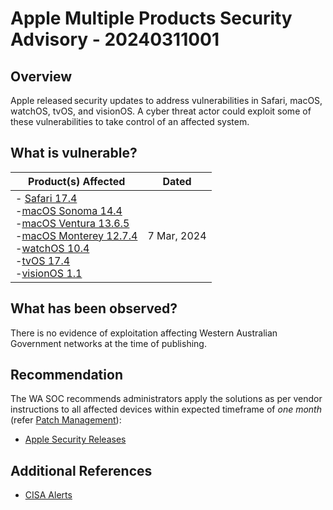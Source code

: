 # Apple Multiple Products Security Advisory - 20240311001

## Overview

Apple released security updates to address vulnerabilities in Safari, macOS, watchOS, tvOS, and visionOS. A cyber threat actor could exploit some of these vulnerabilities to take control of an affected system.

## What is vulnerable?

| Product(s) Affected | Dated |
| ---- | --------------------| 
|- [Safari 17.4](https://support.apple.com/en-us/HT214089) <br>-[macOS Sonoma 14.4](https://support.apple.com/en-us/HT214084) <br>-[macOS Ventura 13.6.5](https://support.apple.com/en-us/HT214085) <br>-[macOS Monterey 12.7.4](https://support.apple.com/en-us/HT214083)<br>-[watchOS 10.4](https://support.apple.com/en-us/HT214088) <br>-[tvOS 17.4](https://support.apple.com/en-us/HT214086) <br>-[visionOS 1.1](https://support.apple.com/en-us/HT214087) | 7 Mar, 2024 | 


## What has been observed?

There is no evidence of exploitation affecting Western Australian Government networks at the time of publishing.

## Recommendation

The WA SOC recommends administrators apply the solutions as per vendor instructions to all affected devices within expected timeframe of *one month* (refer [Patch Management](../guidelines/patch-management.md)):

- [Apple Security Releases](https://support.apple.com/en-us/HT201222)

## Additional References

- [CISA Alerts](https://www.cisa.gov/news-events/alerts/2024/03/08/apple-released-security-updates-multiple-products)
